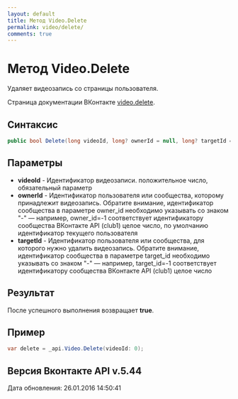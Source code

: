 ```yaml
---
layout: default
title: Метод Video.Delete
permalink: video/delete/
comments: true
---
```

# Метод Video.Delete
Удаляет видеозапись со страницы пользователя.

Страница документации ВКонтакте [video.delete](https://vk.com/dev/video.delete).

## Синтаксис
``` csharp
public bool Delete(long videoId, long? ownerId = null, long? targetId = null)
```

## Параметры
+ **videoId** - Идентификатор видеозаписи. положительное число, обязательный параметр
+ **ownerId** - Идентификатор пользователя или сообщества, которому принадлежит видеозапись. Обратите внимание, идентификатор сообщества в параметре owner_id необходимо указывать со знаком "-" — например, owner_id=-1 соответствует идентификатору сообщества ВКонтакте API (club1)  целое число, по умолчанию идентификатор текущего пользователя
+ **targetId** - Идентификатор пользователя или сообщества, для которого нужно удалить видеозапись. 
Обратите внимание, идентификатор сообщества в параметре target_id необходимо указывать со знаком "-" — например, target_id=-1 соответствует идентификатору сообщества ВКонтакте API (club1)  целое число

## Результат
После успешного выполнения возвращает **true**.

## Пример
``` csharp
var delete = _api.Video.Delete(videoId: 0);
```

## Версия Вконтакте API v.5.44
Дата обновления: 26.01.2016 14:50:41

